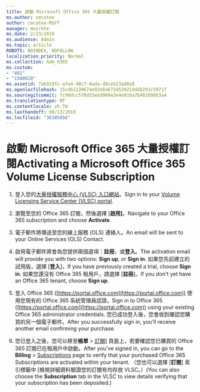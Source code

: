 ```yaml
---
title: 啟動 Microsoft Office 365 大量授權訂閱
ms.author: cmcatee
author: cmcatee-MSFT
manager: mnirkhe
ms.date: 2/23/2018
ms.audience: Admin
ms.topic: article
ROBOTS: NOINDEX, NOFOLLOW
localization_priority: Normal
ms.collection: Adm_O365
ms.custom:
- "481"
- "1500028"
ms.assetid: 7a6919fc-afe4-40c7-8ada-d8ce523ad8a8
ms.openlocfilehash: 15cdb1130674e92d8a673453921dddb291c5971f
ms.sourcegitcommit: 7c90dcc570d32ebd968e3e4e816a7b482890b3a4
ms.translationtype: MT
ms.contentlocale: zh-TW
ms.lasthandoff: 08/13/2019
ms.locfileid: "36385856"
---
```

# <a name="activating-a-microsoft-office-365-volume-license-subscription"></a><span data-ttu-id="42c03-102">啟動 Microsoft Office 365 大量授權訂閱</span><span class="sxs-lookup"><span data-stu-id="42c03-102">Activating a Microsoft Office 365 Volume License Subscription</span></span>

1. <span data-ttu-id="42c03-103">登入您的[大量授權服務中心 (VLSC) 入口網站](http://go.microsoft.com/fwlink/p/?LinkId=329762)。</span><span class="sxs-lookup"><span data-stu-id="42c03-103">Sign in to your [Volume Licensing Service Center (VLSC) portal](http://go.microsoft.com/fwlink/p/?LinkId=329762).</span></span>

2. <span data-ttu-id="42c03-104">瀏覽至您的 Office 365 訂閱，然後選擇 [**啟用]**。</span><span class="sxs-lookup"><span data-stu-id="42c03-104">Navigate to your Office 365 subscription and choose **Activate**.</span></span>

3. <span data-ttu-id="42c03-105">電子郵件將傳送至您的線上服務 (OLS) 連絡人。</span><span class="sxs-lookup"><span data-stu-id="42c03-105">An email will be sent to your Online Services (OLS) Contact.</span></span>

4. <span data-ttu-id="42c03-106">啟用電子郵件將會為您提供兩個選項：**註冊**，或**登入**。</span><span class="sxs-lookup"><span data-stu-id="42c03-106">The activation email will provide you with two options: **Sign up**, or **Sign in**.</span></span> <span data-ttu-id="42c03-107">如果您先前建立的試用版，選擇 [**登入**]。</span><span class="sxs-lookup"><span data-stu-id="42c03-107">If you have previously created a trial, choose **Sign in**.</span></span> <span data-ttu-id="42c03-108">如果您還沒有 Office 365 租用戶，請選擇 [**註冊**]。</span><span class="sxs-lookup"><span data-stu-id="42c03-108">If you don't yet have an Office 365 tenant, choose **Sign up**.</span></span>

5. <span data-ttu-id="42c03-109">登入 Office 365 ([https://portal.office.com](https://portal.office.com)) 使用您現有的 Office 365 系統管理員認證。</span><span class="sxs-lookup"><span data-stu-id="42c03-109">Sign in to Office 365 ([https://portal.office.com](https://portal.office.com)) using your existing Office 365 administrator credentials.</span></span> <span data-ttu-id="42c03-110">您已成功登入後，您會收到確認您購買的另一個電子郵件。</span><span class="sxs-lookup"><span data-stu-id="42c03-110">After you successfully sign in, you'll receive another email confirming your purchase.</span></span>

6. <span data-ttu-id="42c03-111">您已登入之後，您可以移至**帳單** \> [訂閱](https://go.microsoft.com/fwlink/p/?linkid=842054)] 頁面上，若要確認您已購買的 Office 365 訂閱已在租用戶中啟動。</span><span class="sxs-lookup"><span data-stu-id="42c03-111">After you've signed in, you can go to the **Billing** \> [Subscriptions](https://go.microsoft.com/fwlink/p/?linkid=842054) page to verify that your purchased Office 365 Subscriptions are activated within your tenant.</span></span> <span data-ttu-id="42c03-112">（您也可以選擇 [**訂閱**] 索引標籤中 [檢視詳細資料驗證您的訂閱有均存放 VLSC。）</span><span class="sxs-lookup"><span data-stu-id="42c03-112">(You can also choose the **Subscription** tab in the VLSC to view details verifying that your subscription has been deposited.)</span></span>